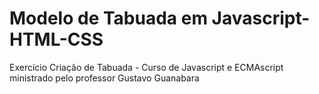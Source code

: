  # Modelo de Tabuada em Javascript-HTML-CSS
Exercício Criação de Tabuada - Curso de Javascript e ECMAscript ministrado  pelo professor Gustavo Guanabara

